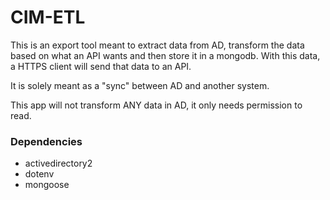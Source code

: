 # CIM-ETL
This is an export tool meant to extract data from AD, transform the data based on what an API wants and then store it in a mongodb.
With this data, a HTTPS client will send that data to an API.

It is solely meant as a "sync" between AD and another system.

This app will not transform ANY data in AD, it only needs permission to read.

### Dependencies
- activedirectory2
- dotenv
- mongoose
